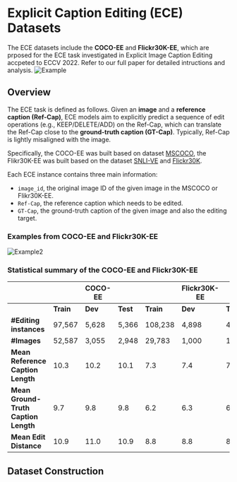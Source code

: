 # Explicit Caption Editing (ECE) Datasets
The ECE datasets include the **COCO-EE** and **Flickr30K-EE**, which are prposed for the ECE task investigated in Explicit Image Caption Editing accpeted to ECCV 2022. Refer to our full paper for detailed intructions and analysis.
![Example](https://github.com/baaaad/ECE-dataset/blob/main/images/image_1.png)

## Overview  
The ECE task is defined as follows. Given an **image** and a **reference caption (Ref-Cap)**, ECE models aim to explicitly predict a sequence of edit operations (e.g., KEEP/DELETE/ADD) on the Ref-Cap, which can translate the Ref-Cap close to the **ground-truth caption (GT-Cap)**. Typically, Ref-Cap is lightly misaligned with the image. 

Specifically, the COCO-EE was built based on dataset [MSCOCO](https://cocodataset.org/), the Flikr30K-EE was built based on the dataset [SNLI-VE](https://github.com/necla-ml/SNLI-VE) and [Flickr30K](http://shannon.cs.illinois.edu/DenotationGraph).

Each ECE instance contains three main information:
- `image_id`, the original image ID of the given image in the MSCOCO or Flikr30K-EE.
- `Ref-Cap`, the reference caption which needs to be edited.
- `GT-Cap`, the ground-truth caption of the given image and also the editing target.

### Examples from COCO-EE and Flickr30K-EE 
![Example2](https://github.com/baaaad/ECE-dataset/blob/main/images/image_2.png)

### Statistical summary of the COCO-EE and Flickr30K-EE


|                      |   | **COCO-EE** |  |  | **Flickr30K-EE** |  | 
|  ------------------- | --------- | --------- | --------- |  --------- | --------- | --------- |
|                      | **Train** | **Dev** | **Test** |  **Train** | **Dev** | **Test** |
|  **#Editing instances**|  97,567    | 5,628    | 5,366     |   108,238    | 4,898    | 4,910     | 
|  **#Images**     | 52,587    | 3,055    | 2,948     |    29,783    | 1,000    | 1,000     |
|  **Mean Reference Caption Length**        | 10.3    | 10.2    | 10.1     |    7.3    | 7.4    | 7.4     |
|  **Mean Ground-Truth Caption Length**  | 9.7    | 9.8    | 9.8     |    6.2    | 6.3    | 6.3     |
|  **Mean Edit Distance**  | 10.9    | 11.0    | 10.9     |   8.8    | 8.8    | 8.9     |


## Dataset Construction


